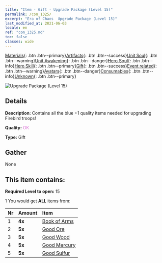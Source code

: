 ```yaml
---
title: "Item - Gift - Upgrade Package (Level 15)"
permalink: /con_1325/
excerpt: "Era of Chaos  Upgrade Package (Level 15)"
last_modified_at: 2021-06-03
locale: en
ref: "con_1325.md"
toc: false
classes: wide
---
```

 [Materials](/Items/){: .btn .btn--primary}[Artifacts](/Items/Artifacts/){: .btn .btn--success}[Unit Soul](/Items/UnitSoul/){: .btn .btn--warning}[Unit Awakening](/Items/UnitAwakening/){: .btn .btn--danger}[Hero Soul](/Items/HeroSoul/){: .btn .btn--info}[Hero Skill](/Items/HeroSkill/){: .btn .btn--primary}[Gift](/Items/Gift/){: .btn .btn--success}[Event related](/Items/Events/){: .btn .btn--warning}[Avatars](/Items/Avatars/){: .btn .btn--danger}[Consumables](/Items/Consumables/){: .btn .btn--info}[Unknown](/Items/Unknown/){: .btn .btn--primary}

 ![Upgrade Package (Level 15)](/images/t/i_906001.png)

## Details
 **Description:** Contains all the blue +1 quality items needed for upgrading Firebird troops!

 **Quality:** <span style="color: #DA70D6">OK</span>

 **Type:** Gift

## Gather

  None

## This item contains:

 **Required Level to open:** 15

 1 You would get **ALL** items  from:

  | Nr | Amount |     Item    |
  |:---|:-------|:------------|
  | 1 |  **4x** | [Book of Arms](/Items/mat_18/) |  | 
  | 2 |  **5x** | [Good Ore](/Items/mat_12/) |  | 
  | 3 |  **5x** | [Good Wood](/Items/mat_13/) |  | 
  | 4 |  **5x** | [Good Mercury](/Items/mat_14/) |  | 
  | 5 |  **5x** | [Good Sulfur](/Items/mat_15/) |  | 
